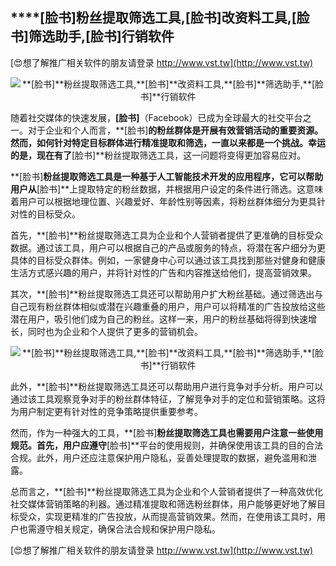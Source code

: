 ## ****[脸书]**粉丝提取筛选工具,**[脸书]**改资料工具,**[脸书]**筛选助手,**[脸书]**行销软件**

[😍想了解推广相关软件的朋友请登录 http://www.vst.tw](http://www.vst.tw)

 <center><img src="https://vst.tw/MP4/tuiguang/png/5.png" alt="**[脸书]**粉丝提取筛选工具,**[脸书]**改资料工具,**[脸书]**筛选助手,**[脸书]**行销软件"></center>

随着社交媒体的快速发展，**[脸书]**（Facebook）已成为全球最大的社交平台之一。对于企业和个人而言，**[脸书]**的粉丝群体是开展有效营销活动的重要资源。然而，如何针对特定目标群体进行精准提取和筛选，一直以来都是一个挑战。幸运的是，现在有了**[脸书]**粉丝提取筛选工具，这一问题将变得更加容易应对。

**[脸书]**粉丝提取筛选工具是一种基于人工智能技术开发的应用程序，它可以帮助用户从**[脸书]**上提取特定的粉丝数据，并根据用户设定的条件进行筛选。这意味着用户可以根据地理位置、兴趣爱好、年龄性别等因素，将粉丝群体细分为更具针对性的目标受众。

首先，**[脸书]**粉丝提取筛选工具为企业和个人营销者提供了更准确的目标受众数据。通过该工具，用户可以根据自己的产品或服务的特点，将潜在客户细分为更具体的目标受众群体。例如，一家健身中心可以通过该工具找到那些对健身和健康生活方式感兴趣的用户，并将针对性的广告和内容推送给他们，提高营销效果。

其次，**[脸书]**粉丝提取筛选工具还可以帮助用户扩大粉丝基础。通过筛选出与自己现有粉丝群体相似或潜在兴趣重叠的用户，用户可以将精准的广告投放给这些潜在用户，吸引他们成为自己的粉丝。这样一来，用户的粉丝基础将得到快速增长，同时也为企业和个人提供了更多的营销机会。

 <center><img src="https://vst.tw/MP4/tuiguang/png/0.png" alt="**[脸书]**粉丝提取筛选工具,**[脸书]**改资料工具,**[脸书]**筛选助手,**[脸书]**行销软件"></center>

此外，**[脸书]**粉丝提取筛选工具还可以帮助用户进行竞争对手分析。用户可以通过该工具观察竞争对手的粉丝群体特征，了解竞争对手的定位和营销策略。这将为用户制定更有针对性的竞争策略提供重要参考。

然而，作为一种强大的工具，**[脸书]**粉丝提取筛选工具也需要用户注意一些使用规范。首先，用户应遵守**[脸书]**平台的使用规则，并确保使用该工具的目的合法合规。此外，用户还应注意保护用户隐私，妥善处理提取的数据，避免滥用和泄露。

总而言之，**[脸书]**粉丝提取筛选工具为企业和个人营销者提供了一种高效优化社交媒体营销策略的利器。通过精准提取和筛选粉丝群体，用户能够更好地了解目标受众，实现更精准的广告投放，从而提高营销效果。然而，在使用该工具时，用户也需遵守相关规定，确保合法合规和保护用户隐私。

[😍想了解推广相关软件的朋友请登录 http://www.vst.tw](http://www.vst.tw)



